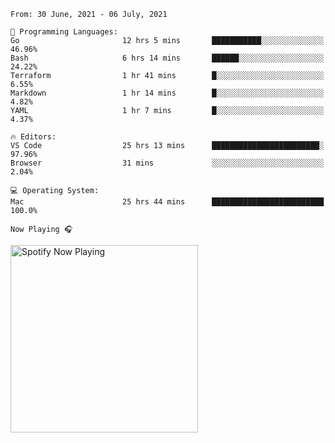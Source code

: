 <!--START_SECTION:waka-->
```text
From: 30 June, 2021 - 06 July, 2021

💬 Programming Languages: 
Go                       12 hrs 5 mins       ███████████░░░░░░░░░░░░░░   46.96% 
Bash                     6 hrs 14 mins       ██████░░░░░░░░░░░░░░░░░░░   24.22% 
Terraform                1 hr 41 mins        █░░░░░░░░░░░░░░░░░░░░░░░░   6.55% 
Markdown                 1 hr 14 mins        █░░░░░░░░░░░░░░░░░░░░░░░░   4.82% 
YAML                     1 hr 7 mins         █░░░░░░░░░░░░░░░░░░░░░░░░   4.37%

🔥 Editors: 
VS Code                  25 hrs 13 mins      ████████████████████████░   97.96% 
Browser                  31 mins             ░░░░░░░░░░░░░░░░░░░░░░░░░   2.04%

💻 Operating System: 
Mac                      25 hrs 44 mins      █████████████████████████   100.0%

```


<!--END_SECTION:waka-->

`Now Playing 🎧`

[<img src="https://spotify-now-playing-cyan-seven.vercel.app/api/spotify-playing" alt="Spotify Now Playing" width="300" />](https://open.spotify.com/user/gregnrobinson-ca)



